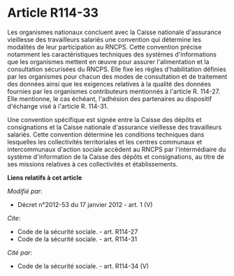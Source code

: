 # Article R114-33

Les organismes nationaux concluent avec la Caisse nationale d'assurance vieillesse des travailleurs salariés une convention
qui détermine les modalités de leur participation au RNCPS. Cette convention précise notamment les caractéristiques
techniques des systèmes d'informations que les organismes mettent en œuvre pour assurer l'alimentation et la consultation
sécurisées du RNCPS. Elle fixe les règles d'habilitation définies par les organismes pour chacun des modes de consultation et
de traitement des données ainsi que les exigences relatives à la qualité des données fournies par les organismes
contributeurs mentionnés à l'article R. 114-27. Elle mentionne, le cas échéant, l'adhésion des partenaires au dispositif
d'échange visé à l'article R. 114-31. 

Une convention spécifique est signée entre la Caisse des dépôts et consignations et la Caisse nationale d'assurance
vieillesse des travailleurs salariés. Cette convention détermine les conditions techniques dans lesquelles les collectivités
territoriales et les centres communaux et intercommunaux d'action sociale accèdent au RNCPS par l'intermédiaire du système
d'information de la Caisse des dépôts et consignations, au titre de ses missions relatives à ces collectivités et
établissements.

**Liens relatifs à cet article**

_Modifié par_:

  - Décret n°2012-53 du 17 janvier 2012 - art. 1 (V)

_Cite_:

  - Code de la sécurité sociale. - art. R114-27
  - Code de la sécurité sociale. - art. R114-31

_Cité par_:

  - Code de la sécurité sociale. - art. R114-34 (V)
